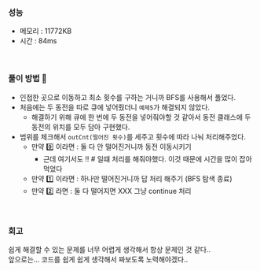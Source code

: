 ### 성능
- 메모리 : 11772KB
- 시간 : 84ms

<br/>

### 풀이 방법 👀 
- 인접한 곳으로 이동하고 최소 횟수를 구하는 거니까 BFS를 사용해서 풀었다.
- 처음에는 두 동전을 따로 큐에 넣어줬더니 `예제5`가 해결되지 않았다.
  - 해결하기 위해 큐에 한 번에 두 동전을 넣어줘야할 것 같아서 동전 클래스에 두 동전의 위치를 모두 담아 구현했다. 
- 범위를 체크해서 `outCnt(떨어진 횟수)`를 세주고 횟수에 따라 나눠 처리해주었다.
  - 만약 0️⃣ 이라면 : 둘 다 안 떨어진거니까 동전 이동시키기
    - 근데 여기서도 !! # 일떄 처리를 해줘야했다. 이것 때문에 시간을 많이 잡아먹었다
  - 만약 1️⃣ 이라면 : 하나만 떨어진거니까 답 처리 해주기 (BFS 탐색 종료)
  - 만약 2️⃣ 라면 : 둘 다 떨어지면 XXX 그냥 continue 처리 

<br/>

### 회고
쉽게 해결할 수 있는 문제를 너무 어렵게 생각해서 항상 문제인 것 같다..  
앞으로는...  코드를 쉽게 쉽게 생각해서 짜보도록 노력해야겠다..
